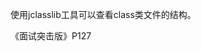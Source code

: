 



使用jclasslib工具可以查看class类文件的结构。  


《面试突击版》P127  


<!-- 
认识JVM和字节码文件 
https://mp.weixin.qq.com/s/2g1-YZXRrzBsD1QaKGnnNQ

https://mp.weixin.qq.com/s/z0BmJz6dk9VNHalicgN2rg

-->

